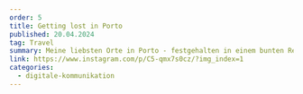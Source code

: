 ```yaml
---
order: 5
title: Getting lost in Porto
published: 20.04.2024
tag: Travel
summary: Meine liebsten Orte in Porto - festgehalten in einem bunten Reiseführer.
link: https://www.instagram.com/p/C5-qmx7s0cz/?img_index=1
categories:
  - digitale-kommunikation
---
```

